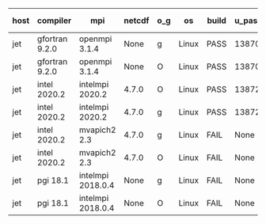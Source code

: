 

| host     | compiler                              | mpi                      | netcdf        | o_g        | os       | build       | u_pass          | u_fail          | s_pass            | s_fail            | e_pass             | e_fail             | nuopc_pass       | nuopc_fail       | artifacts link          |
|----------|---------------------------------------|--------------------------|---------------|------------|----------|-------------|-----------------|-----------------|-------------------|-------------------|--------------------|--------------------|------------------|------------------|-------------------------|
| jet | gfortran 9.2.0 | openmpi 3.1.4  | None  | g | Linux | PASS | 13870 | 2 | 49 | 0 | 80 | 0 | 52 | 0 | <a href="https://github.com/esmf-org/esmf-test-artifacts/tree/4f37f63a435adaf934eb4d1cac124c3b4eb189e0/develop/gfortran/9.2.0/g/openmpi/3.1.4" target="_blank">4f37f63</a> | 
| jet | gfortran 9.2.0 | openmpi 3.1.4  | None  | O | Linux | PASS | 13870 | 2 | 49 | 0 | 80 | 0 | 52 | 0 | <a href="https://github.com/esmf-org/esmf-test-artifacts/tree/bae668f1487ea44ea10b970f314100121307c29a/develop/gfortran/9.2.0/O/openmpi/3.1.4" target="_blank">bae668f</a> | 
| jet | intel 2020.2 | intelmpi 2020.2  | 4.7.0  | O | Linux | PASS | 13872 | 0 | 49 | 0 | 80 | 0 | 52 | 0 | <a href="https://github.com/esmf-org/esmf-test-artifacts/tree/61f81284325c3b6d94945670ebfbb86149e3bfee/develop/intel/2020.2/O/intelmpi/2020.2" target="_blank">61f8128</a> | 
| jet | intel 2020.2 | intelmpi 2020.2  | 4.7.0  | g | Linux | PASS | 13872 | 0 | 49 | 0 | 80 | 0 | 52 | 0 | <a href="https://github.com/esmf-org/esmf-test-artifacts/tree/6d88d1d75bea9e8f8f1bf44ed25e98dfef61d140/develop/intel/2020.2/g/intelmpi/2020.2" target="_blank">6d88d1d</a> | 
| jet | intel 2020.2 | mvapich2 2.3  | 4.7.0  | g | Linux | FAIL | None | None | None | None | None | None | None | None | <a href="https://github.com/esmf-org/esmf-test-artifacts/tree/bcd086383b07b2be136e44b5de513652e301c972/develop/intel/2020.2/g/mvapich2/2.3" target="_blank">bcd0863</a> | 
| jet | intel 2020.2 | mvapich2 2.3  | 4.7.0  | O | Linux | FAIL | None | None | None | None | None | None | None | None | <a href="https://github.com/esmf-org/esmf-test-artifacts/tree/d791ec55ed8490c904e3ee5ebfb0b7cc9fbba4ee/develop/intel/2020.2/O/mvapich2/2.3" target="_blank">d791ec5</a> | 
| jet | pgi 18.1 | intelmpi 2018.0.4  | None  | g | Linux | FAIL | None | None | None | None | None | None | None | None | <a href="https://github.com/esmf-org/esmf-test-artifacts/tree/6329c204b827e6f2370e4e33d6c90f547cf7da51/develop/pgi/18.1/g/intelmpi/2018.0.4" target="_blank">6329c20</a> | 
| jet | pgi 18.1 | intelmpi 2018.0.4  | None  | O | Linux | FAIL | None | None | None | None | None | None | None | None | <a href="https://github.com/esmf-org/esmf-test-artifacts/tree/4fef3e11e6ebaf2a8b5991bb2089bda8830be7d3/develop/pgi/18.1/O/intelmpi/2018.0.4" target="_blank">4fef3e1</a> | 
